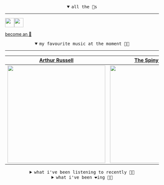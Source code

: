 <details open>

<summary align="center"><samp>all the 🥚s</samp></summary>
<hr />

<a href="https://github.com/pvinis"><img src="https://avatars.githubusercontent.com/u/100233?s=90&v=4" width="30" height="30" /><a href="https://github.com/maxPugh"><img src="https://avatars.githubusercontent.com/u/46350013?s=90&u=52a601eaa2d272b35477d096fe782ebf0a8a1f68&v=4" width="30" height="30" />

<samp><a href="https://github.com/bitttttten/bitttttten/stargazers">become an 🥚</a></samp>

</details>

<details open>

<summary align="center"><samp>my favourite music at the moment 🎵🎶</samp></summary>
<hr />

<!-- toc -->

| [Arthur Russell](https://open.spotify.com/artist/3iJJD5v7oIFUevW4N5w5cj)                                                                                         | [The Spiny Anteaters](https://open.spotify.com/artist/56FpT1zPVtO6fgVtuF7lXh)                                                                                    | [Kelly Lee Owens](https://open.spotify.com/artist/5eitAUlYmlha3LLWg7aBn5)                                                                                        | [OSKA](https://open.spotify.com/artist/4aT85lix0NSNB6w9Ozzksq)                                                                                                   |
| ---------------------------------------------------------------------------------------------------------------------------------------------------------------- | ---------------------------------------------------------------------------------------------------------------------------------------------------------------- | ---------------------------------------------------------------------------------------------------------------------------------------------------------------- | ---------------------------------------------------------------------------------------------------------------------------------------------------------------- |
| [<img src="https://i.scdn.co/image/ab6761610000e5eb3cfb09a7764e1ad77e323c18" width="320" height="auto">](https://open.spotify.com/artist/3iJJD5v7oIFUevW4N5w5cj) | [<img src="https://i.scdn.co/image/ab67616d0000b273d25d042293fc5bfa0c92ea61" width="320" height="auto">](https://open.spotify.com/artist/56FpT1zPVtO6fgVtuF7lXh) | [<img src="https://i.scdn.co/image/ab6761610000e5eb0e4b4ad95f7d1df3cd36176a" width="320" height="auto">](https://open.spotify.com/artist/5eitAUlYmlha3LLWg7aBn5) | [<img src="https://i.scdn.co/image/ab6761610000e5eba615bb9a5c0f032b98f5e2cd" width="320" height="auto">](https://open.spotify.com/artist/4aT85lix0NSNB6w9Ozzksq) |

<!-- tocstop -->

</details>

<details>

<summary align="center"><samp>what i've been listening to recently 🎵🎶</samp></summary>
<hr />

<!-- toc -->

| [College Kids<br />Relient K](https://open.spotify.com/track/76pQVn9yDpFJ6wSJNz0w21)                                                                            | [Strange Town - Julia Holter E…<br />Buzzy Lee, Julia Holter](https://open.spotify.com/track/2bKdcXm8NZ0yavonGR86Vf)                                            | [Blue Comanche - Sketch<br />Westerman](https://open.spotify.com/track/1F0WTJO77oxCrWd2EmpY4v)                                                                  | [Next To Me<br />DJ Sabrina The Teenage DJ](https://open.spotify.com/track/16MKLKWVZPt84xOwCU56hg)                                                              |
| --------------------------------------------------------------------------------------------------------------------------------------------------------------- | --------------------------------------------------------------------------------------------------------------------------------------------------------------- | --------------------------------------------------------------------------------------------------------------------------------------------------------------- | --------------------------------------------------------------------------------------------------------------------------------------------------------------- |
| [<img src="https://i.scdn.co/image/ab6761610000e5eb1e0743a3e000215916f70238" width="320" height="auto">](https://open.spotify.com/track/76pQVn9yDpFJ6wSJNz0w21) | [<img src="https://i.scdn.co/image/ab6761610000e5eba571b3ac25bb32b859be8f37" width="320" height="auto">](https://open.spotify.com/track/2bKdcXm8NZ0yavonGR86Vf) | [<img src="https://i.scdn.co/image/ab6761610000e5ebfbbf3e7cf523cd3e4e4c7f94" width="320" height="auto">](https://open.spotify.com/track/1F0WTJO77oxCrWd2EmpY4v) | [<img src="https://i.scdn.co/image/ab6761610000e5eb1533d90cd535e69179f482dc" width="320" height="auto">](https://open.spotify.com/track/16MKLKWVZPt84xOwCU56hg) |

<!-- tocstop -->

</details>

<details>

<summary align="center"><samp>what i've been ❤️ing 🎵🎶</samp></summary>
<hr />

<!-- toc -->

| [Next To Me<br />DJ Sabrina The Teenage DJ](https://open.spotify.com/album/3hufhPvd2yMXONUeQjyrT3)                                                              | [€ € € €^^%%!!!!!heaven!!!!!!<br />Lala Lala, Baths](https://open.spotify.com/album/7H9foucw2Pl96e1bwW8L3Q)                                                     | [Little Habits<br />Petey](https://open.spotify.com/album/7Kf8EYqFa5QYLEarHp075Z)                                                                               | [Baby<br />Helena Deland](https://open.spotify.com/album/5M9BayikE0SjNp4PNpVZtr)                                                                                |
| --------------------------------------------------------------------------------------------------------------------------------------------------------------- | --------------------------------------------------------------------------------------------------------------------------------------------------------------- | --------------------------------------------------------------------------------------------------------------------------------------------------------------- | --------------------------------------------------------------------------------------------------------------------------------------------------------------- |
| [<img src="https://i.scdn.co/image/ab67616d0000b273a44869d5d45aa4c5892c8bed" width="320" height="auto">](https://open.spotify.com/album/3hufhPvd2yMXONUeQjyrT3) | [<img src="https://i.scdn.co/image/ab67616d0000b2738993b81b2ec258f6ed166cc2" width="320" height="auto">](https://open.spotify.com/album/7H9foucw2Pl96e1bwW8L3Q) | [<img src="https://i.scdn.co/image/ab67616d0000b273ddaa3fb8f0a361f2cb1e6473" width="320" height="auto">](https://open.spotify.com/album/7Kf8EYqFa5QYLEarHp075Z) | [<img src="https://i.scdn.co/image/ab67616d0000b27317b81b873dc82f6b5012406d" width="320" height="auto">](https://open.spotify.com/album/5M9BayikE0SjNp4PNpVZtr) |

<!-- tocstop -->

</details>
